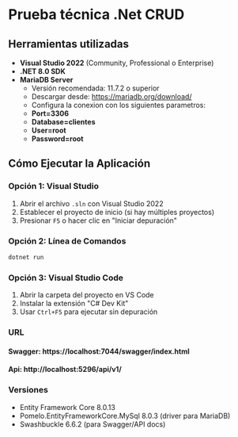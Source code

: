 # Prueba técnica .Net CRUD
## Herramientas utilizadas
- **Visual Studio 2022** (Community, Professional o Enterprise)
- **.NET 8.0 SDK**
- **MariaDB Server**
  - Versión recomendada: 11.7.2 o superior
  - Descargar desde: https://mariadb.org/download/
  - Configura la conexion con los siguientes parametros:
  - **Port=3306**
  - **Database=clientes**
  - **User=root**
  - **Password=root**

## Cómo Ejecutar la Aplicación

### Opción 1: Visual Studio
1. Abrir el archivo `.sln` con Visual Studio 2022
2. Establecer el proyecto de inicio (si hay múltiples proyectos)
3. Presionar `F5` o hacer clic en "Iniciar depuración"

### Opción 2: Línea de Comandos
```bash
dotnet run
```

### Opción 3: Visual Studio Code
1. Abrir la carpeta del proyecto en VS Code
2. Instalar la extensión "C# Dev Kit"
3. Usar `Ctrl+F5` para ejecutar sin depuración

### URL
#### Swagger: https://localhost:7044/swagger/index.html
#### Api: http://localhost:5296/api/v1/

### Versiones
- Entity Framework Core 8.0.13
- Pomelo.EntityFrameworkCore.MySql 8.0.3 (driver para MariaDB)
- Swashbuckle 6.6.2 (para Swagger/API docs)
